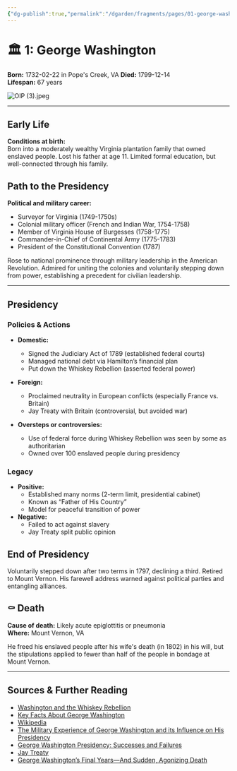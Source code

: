 ```yaml
---
{"dg-publish":true,"permalink":"/dgarden/fragments/pages/01-george-washington/","created":"2025-07-16T21:38:41.655-04:00","updated":"2025-08-02T13:28:11.111-04:00"}
---
```



# 🏛️ 1: George Washington

**Born:** 1732-02-22 in Pope's Creek, VA
**Died:** 1799-12-14  
**Lifespan:** 67 years  

![OIP (3).jpeg](/img/user/digital%20garden/fragments/attachments/OIP%20(3).jpeg)

---

## Early Life

**Conditions at birth:**  
Born into a moderately wealthy Virginia plantation family that owned enslaved people. Lost his father at age 11. Limited formal education, but well-connected through his family.

## Path to the Presidency

**Political and military career:**  
- Surveyor for Virginia (1749-1750s)
- Colonial military officer (French and Indian War, 1754-1758)
- Member of Virginia House of Burgesses (1758-1775)
- Commander-in-Chief of Continental Army (1775-1783)
- President of the Constitutional Convention (1787)

Rose to national prominence through military leadership in the American Revolution. Admired for uniting the colonies and voluntarily stepping down from power, establishing a precedent for civilian leadership.

---

## Presidency

### Policies & Actions
- **Domestic:**
  - Signed the Judiciary Act of 1789 (established federal courts)
  - Managed national debt via Hamilton’s financial plan
  - Put down the Whiskey Rebellion (asserted federal power)
- **Foreign:**
  - Proclaimed neutrality in European conflicts (especially France vs. Britain)
  - Jay Treaty with Britain (controversial, but avoided war)

- **Oversteps or controversies:**
  - Use of federal force during Whiskey Rebellion was seen by some as authoritarian
  - Owned over 100 enslaved people during presidency

### Legacy
- **Positive:**  
  - Established many norms (2-term limit, presidential cabinet)
  - Known as “Father of His Country”
  - Model for peaceful transition of power
- **Negative:**  
  - Failed to act against slavery
  - Jay Treaty split public opinion

## End of Presidency

Voluntarily stepped down after two terms in 1797, declining a third. Retired to Mount Vernon. His farewell address warned against political parties and entangling alliances.

## ⚰️ Death

**Cause of death:** Likely acute epiglottitis or pneumonia  
**Where:** Mount Vernon, VA

He freed his enslaved people after his wife's death (in 1802) in his will, but the stipulations applied to fewer than half of the people in bondage at Mount Vernon.

---

## Sources & Further Reading
- [Washington and the Whiskey Rebellion](https://billofrightsinstitute.org/e-lessons/washington-and-the-whiskey-rebellion)
- [Key Facts About George Washington](https://www.mountvernon.org/george-washington/george-washington-key-facts) 
- [Wikipedia](https://en.m.wikipedia.org/wiki/George_Washington)
- [The Military Experience of George Washington and its Influence on His Presidency](https://www.usahistorytimeline.com/pages/the-military-experience-of-george-washington-and-its-influence-on-his-presidency-c452305e.php) 
- [George Washington Presidency: Successes and Failures](https://learnodo-newtonic.com/george-washington-presidency)
- [Jay Treaty](https://www.americanhistorycentral.com/entries/jay-treaty/)
- [George Washington’s Final Years—And Sudden, Agonizing Death](https://www.history.com/articles/george-washington-final-years-death-mount-vernon)
